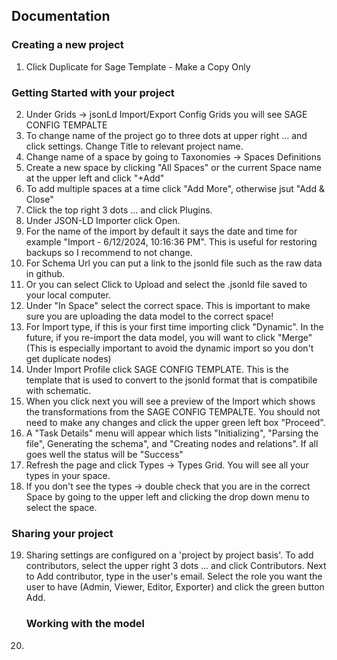 ## Documentation 

### Creating a new project
1. Click Duplicate for Sage Template - Make a Copy Only

### Getting Started with your project
2. Under Grids -> jsonLd Import/Export Config Grids you will see SAGE CONFIG TEMPALTE
3. To change name of the project go to three dots at upper right ... and click settings. Change Title to relevant project name. 
4. Change name of a space by going to Taxonomies -> Spaces Definitions
5. Create a new space by clicking "All Spaces" or the current Space name at the upper left and click "+Add"
6. To add multiple spaces at a time click "Add More", otherwise jsut "Add & Close"
7. Click the top right 3 dots ... and click Plugins.
8. Under JSON-LD Importer click Open.
9. For the name of the import by default it says the date and time for example "Import - 6/12/2024, 10:16:36 PM". This is useful for restoring backups so I recommend to not change.
10. For Schema Url you can put a link to the jsonld file such as the raw data in github.
11. Or you can select Click to Upload and select the .jsonld file saved to your local computer.
12. Under "In Space" select the correct space. This is important to make sure you are uploading the data model to the correct space!
13. For Import type, if this is your first time importing click "Dynamic". In the future, if you re-import the data model, you will want to click "Merge" (This is especially important to avoid the dynamic import so you don't get duplicate nodes)
14. Under Import Profile click SAGE CONFIG TEMPLATE.  This is the template that is used to convert to the jsonld format that is compatibile with schematic. 
15. When you click next you will see a preview of the Import which shows the transformations from the SAGE CONFIG TEMPALTE. You should not need to make any changes and click the upper green left box "Proceed".
16. A "Task Details" menu will appear which lists "Initializing", "Parsing the file", Generating the schema", and "Creating nodes and relations". If all goes well the status will be "Success"
17. Refresh the page and click Types -> Types Grid. You will see all your types in your space.
18. If you don't see the types -> double check that you are in the correct Space by going to the upper left and clicking the drop down menu to select the space.

### Sharing your project
19. Sharing settings are configured on a 'project by project basis'. To add contributors, select the upper right 3 dots ... and click Contributors. Next to Add contributor, type in the user's email. Select the role you want the user to have (Admin, Viewer, Editor, Exporter) and click the green button Add.
    ### Working with the model 

20. 



